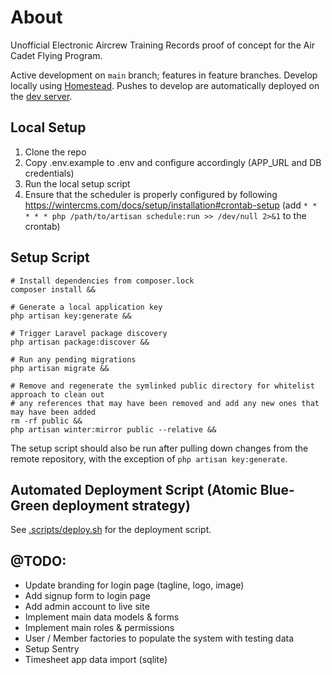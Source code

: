 # About

Unofficial Electronic Aircrew Training Records proof of concept for the Air Cadet Flying Program.

Active development on `main` branch; features in feature branches.
Develop locally using [Homestead](https://laravel.com/docs/9.x/homestead).
Pushes to develop are automatically deployed on the [dev server](https://atr.cadet365.ca/).

## Local Setup

1. Clone the repo
2. Copy .env.example to .env and configure accordingly (APP_URL and DB credentials)
3. Run the local setup script
4. Ensure that the scheduler is properly configured by following https://wintercms.com/docs/setup/installation#crontab-setup (add `* * * * * php /path/to/artisan schedule:run >> /dev/null 2>&1` to the crontab)

## Setup Script

```shell
# Install dependencies from composer.lock
composer install &&

# Generate a local application key
php artisan key:generate &&

# Trigger Laravel package discovery
php artisan package:discover &&

# Run any pending migrations
php artisan migrate &&

# Remove and regenerate the symlinked public directory for whitelist approach to clean out
# any references that may have been removed and add any new ones that may have been added
rm -rf public &&
php artisan winter:mirror public --relative &&
```

The setup script should also be run after pulling down changes from the remote repository, with the exception of `php artisan key:generate`.

## Automated Deployment Script (Atomic Blue-Green deployment strategy)

See [.scripts/deploy.sh](.scripts/deploy.sh) for the deployment script.

## @TODO:

- Update branding for login page (tagline, logo, image)
- Add signup form to login page
- Add admin account to live site
- Implement main data models & forms
- Implement main roles & permissions
- User / Member factories to populate the system with testing data
- Setup Sentry
- Timesheet app data import (sqlite)

